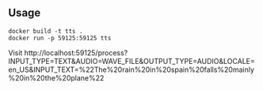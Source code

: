 
## Usage
```
docker build -t tts .
docker run -p 59125:59125 tts
```

Visit http://localhost:59125/process?INPUT_TYPE=TEXT&AUDIO=WAVE_FILE&OUTPUT_TYPE=AUDIO&LOCALE=en_US&INPUT_TEXT=%22The%20rain%20in%20spain%20falls%20mainly%20in%20the%20plane%22